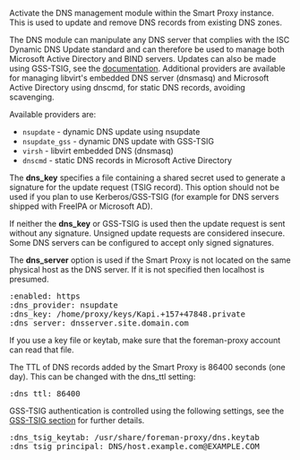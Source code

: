 
Activate the DNS management module within the Smart Proxy instance.  This is used to update and remove DNS records from existing DNS zones.

The DNS module can manipulate any DNS server that complies with the ISC Dynamic DNS Update standard and can therefore be used to manage both Microsoft Active Directory and BIND servers.  Updates can also be made using GSS-TSIG, see the [documentation](manuals/{{page.version}}/index.html#4.3.6GSS-TSIGDNS).  Additional providers are available for managing libvirt's embedded DNS server (dnsmasq) and Microsoft Active Directory using dnscmd, for static DNS records, avoiding scavenging.

Available providers are:

* `nsupdate` - dynamic DNS update using nsupdate
* `nsupdate_gss` - dynamic DNS update with GSS-TSIG
* `virsh` - libvirt embedded DNS (dnsmasq)
* `dnscmd` - static DNS records in Microsoft Active Directory

The **dns_key** specifies a file containing a shared secret used to generate a signature for the update request (TSIG record). This option should not be used if you plan to use Kerberos/GSS-TSIG (for example for DNS servers shipped with FreeIPA or Microsoft AD).

If neither the **dns_key** or GSS-TSIG is used then the update request is sent without any signature. Unsigned update requests are considered insecure. Some DNS servers can be configured to accept only signed signatures.

The **dns_server** option is used if the Smart Proxy is not located on the same physical host as the DNS server. If it is not specified then localhost is presumed.
<pre>
:enabled: https
:dns_provider: nsupdate
:dns_key: /home/proxy/keys/Kapi.+157+47848.private
:dns_server: dnsserver.site.domain.com
</pre>

<div class="alert alert-info">If you use a key file or keytab, make sure that the foreman-proxy account can read that file.</div>

The TTL of DNS records added by the Smart Proxy is 86400 seconds (one day).  This can be changed with the dns_ttl setting:
<pre>
:dns_ttl: 86400
</pre>

GSS-TSIG authentication is controlled using the following settings, see the [GSS-TSIG section](manuals/{{page.version}}/index.html#4.3.6GSS-TSIGDNS) for further details.
<pre>
:dns_tsig_keytab: /usr/share/foreman-proxy/dns.keytab
:dns_tsig_principal: DNS/host.example.com@EXAMPLE.COM
</pre>

